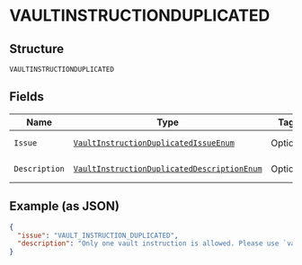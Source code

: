 
# VAULTINSTRUCTIONDUPLICATED

## Structure

`VAULTINSTRUCTIONDUPLICATED`

## Fields

| Name | Type | Tags | Description | Getter | Setter |
|  --- | --- | --- | --- | --- | --- |
| `Issue` | [`VaultInstructionDuplicatedIssueEnum`](../../doc/models/vault-instruction-duplicated-issue-enum.md) | Optional | - | VaultInstructionDuplicatedIssueEnum getIssue() | setIssue(VaultInstructionDuplicatedIssueEnum issue) |
| `Description` | [`VaultInstructionDuplicatedDescriptionEnum`](../../doc/models/vault-instruction-duplicated-description-enum.md) | Optional | - | VaultInstructionDuplicatedDescriptionEnum getDescription() | setDescription(VaultInstructionDuplicatedDescriptionEnum description) |

## Example (as JSON)

```json
{
  "issue": "VAULT_INSTRUCTION_DUPLICATED",
  "description": "Only one vault instruction is allowed. Please use `vault.store_in_vault` to provide vault instruction."
}
```

